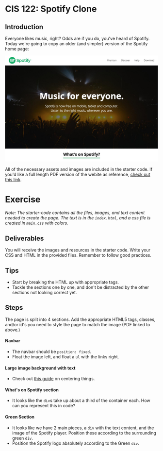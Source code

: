 # CIS 122: Spotify Clone

## Introduction

Everyone likes music, right? Odds are if you do, you've heard of Spotify. Today we're going to copy an older (and simpler) version of the Spotify home page:

![Spotify image](https://github.com/josh7weaver/lab-css-spotify-clone/raw/master/snapshot.jpg)


All of the necessary assets and images are included in the starter code. If you'd like a full length PDF version of the webite as reference, [check out this link](https://github.com/josh7weaver/lab-css-spotify-clone/raw/master/spotify-prototype.pdf).

# Exercise
_Note: The starter-code contains all the files, images, and text content needed to create the page. The text is in the `index.html`, and a css file is created in `main.css` with colors._

## Deliverables

You will receive the images and resources in the starter code. Write your CSS and HTML in the provided files. Remember to follow good practices.

## Tips

* Start by breaking the HTML up with appropriate tags.
* Tackle the sections one by one, and don't be distracted by the other sections not looking correct yet.

## Steps

The page is split into 4 sections. Add the appropriate HTML5 tags, classes, and/or id's you need to style the page to match the image (PDF linked to above.)

#### Navbar

- The navbar should be `position: fixed`.
- Float the image left, and float a `ul` with the links right.

#### Large image background with text

- Check out [this guide](https://css-tricks.com/centering-css-complete-guide/) on centering things.

#### What's on Spotify section

- It looks like the `div`s take up about a third of the container each. How can you represent this in code?

#### Green Section

- It looks like we have 2 main pieces, a `div` with the text content, and the image of the Spotify player. Position these according to the surrounding green `div`.
- Position the Spotify logo absolutely according to the Green `div`.